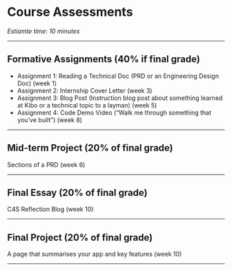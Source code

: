 # Course Assessments
*Estiamte time: 10 minutes*

---

## Formative Assignments (40% if final grade)

- Assignment 1: Reading a Technical Doc (PRD or an Engineering Design Doc) (week 1)
- Assignment 2: Internship Cover Letter (week 3)
- Assignment 3: Blog Post (Instruction blog post about something learned at Kibo or a technical topic to a layman) (week 5)
- Assignment 4: Code Demo Video (“Walk me through something that you’ve built”) (week 8)

---
## Mid-term Project (20% of final grade)

Sections of a PRD (week 6)

---
## Final Essay (20% of final grade)

C4S Reflection Blog (week 10)

---
## Final Project (20% of final grade)

A page that summarises your app and key features (week 10)

---
